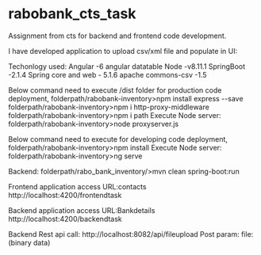 # rabobank_cts_task
Assignment from cts for backend and frontend code development.

I have developed application to upload csv/xml file and populate in UI:

Techonlogy used:
Angular -6
angular datatable
Node -v8.11.1
SpringBoot -2.1.4
Spring core and web - 5.1.6
apache commons-csv -1.5


Below command need to execute /dist folder for production code deployment,
folderpath/rabobank-inventory>npm install express --save
folderpath/rabobank-inventory>npm i http-proxy-middleware
folderpath/rabobank-inventory>npm i path
Execute Node server:
folderpath/rabobank-inventory>node proxyserver.js


Below command need to execute for developing code deployment,
folderpath/rabobank-inventory>npm install
Execute Node server:
folderpath/rabobank-inventory>ng serve


Backend:
folderpath/rabo_bank_inventory/>mvn clean spring-boot:run


Frontend application access URL:contacts
http://localhost:4200/frontendtask

Backend application access URL:Bankdetails
http://localhost:4200/backendtask

Backend Rest api call:
http://localhost:8082/api/fileupload
Post param:
file:(binary data)

